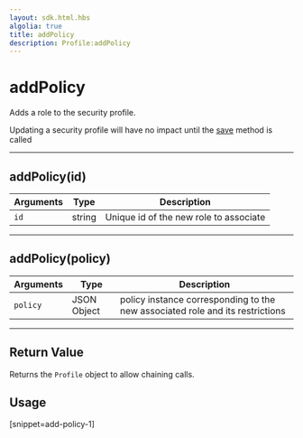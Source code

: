 ```yaml
---
layout: sdk.html.hbs
algolia: true
title: addPolicy
description: Profile:addPolicy
---
```

  

# addPolicy
Adds a role to the security profile.

<div class="alert alert-info">
Updating a security profile will have no impact until the <a href="{{ site_base_path }}sdk-reference/profile/save">save</a> method is called
</div>

---

## addPolicy(id)

| Arguments | Type | Description |
|---------------|---------|----------------------------------------|
| ``id`` | string | Unique id of the new role to associate |

---

## addPolicy(policy)

| Arguments | Type | Description |
|---------------|---------|----------------------------------------|
| ``policy`` | JSON Object | policy instance corresponding to the new associated role and its restrictions |

---

## Return Value

Returns the `Profile` object to allow chaining calls.

## Usage

[snippet=add-policy-1]
